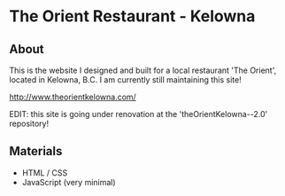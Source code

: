 # The Orient Restaurant - Kelowna
## About
This is the website I designed and built for a local restaurant 'The Orient', located in Kelowna, B.C. I am currently still maintaining this site!

http://www.theorientkelowna.com/ 

EDIT: this site is going under renovation at the 'theOrientKelowna--2.0' repository!

## Materials
- HTML / CSS
- JavaScript (very minimal)
